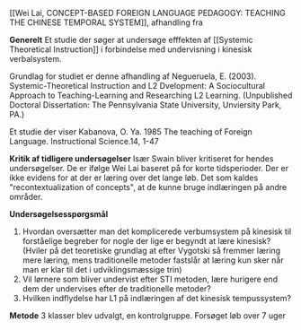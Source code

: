 [[Wei Lai, CONCEPT-BASED FOREIGN LANGUAGE PEDAGOGY: TEACHING THE CHINESE TEMPORAL SYSTEM]], afhandling fra

**Generelt** 
Et studie der søger at undersøge efffekten af [[Systemic Theoretical Instruction]] i forbindelse med undervisning i kinesisk verbalsystem.

Grundlag for studiet er denne afhandling af Negueruela, E. (2003). Systemic-Theoretical Instruction and L2 Dvelopment: A Sociocultural Approach to Teaching-Learning and Researching L2 Learning.
(Unpublished Doctoral Dissertation: The Pennsylvania State University,
Unviersity Park, PA.)

Et studie der viser 
Kabanova, O. Ya. 1985 The teaching of Foreign Language. Instructional Science.14,
1-47


**Kritik af tidligere undersøgelser**
Især Swain bliver kritiseret for hendes undersøgelser. De er ifølge Wei Lai baseret på for korte tidsperioder. Der er ikke evidens for at der er læring over det lange løb. Det som kaldes "recontextualization of concepts", at de kunne bruge indlæringen på andre områder.

**Undersøgelsesspørgsmål** 
1. Hvordan oversætter man det komplicerede verbumsystem på kinesisk til forståelige begreber for nogle der lige er begyndt at lære kinesisk? (Hviler på det teoretiske grundlag at efter Vygotski så fremmer læring mere læring, mens traditionelle metoder fastslår at læring kun sker når man er klar til det i udviklingsmæssige trin)
2. Vil lørnere som bliver undervist efter STI metoden, lære hurigere end dem der undervises efter de traditionelle metoder?
3. Hvilken indflydelse har L1 på indlæringen af det kinesisk tempussystem?


**Metode**
3 klasser blev udvalgt, en kontrolgruppe. Forsøget løb over 7 uger 






